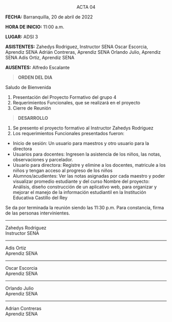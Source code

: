 <center>
ACTA 04

</center>


**FECHA:** Barranquilla, 20 de abril de 2022

**HORA DE INICIO:**  11:00 a.m.

**LUGAR:** ADSI 3

**ASISTENTES:** 
            Zahedys Rodriguez, Instructor SENA
            Oscar Escorcia, Aprendiz SENA
            Adrián Contreras, Aprendiz SENA
            Orlando Julio, Aprendiz SENA
            Adis Ortiz, Aprendiz SENA

**AUSENTES:** Alfredo Escalante

> **ORDEN DEL DIA**

Saludo de Bienvenida
1.	Presentación del Proyecto Formativo del grupo 4
2.	Requerimientos Funcionales, que se realizará en el proyecto
3.	Cierre de Reunión

> **DESARROLLO**

1.	Se presento el proyecto formativo al Instructor Zahedys Rodriguez
2.	Los requerimientos Funcionales presentados fueron:
-	 Inicio de sesión: Un usuario para maestros y otro usuario para la directora
-	Usuarios para docentes: Ingresen la asistencia de los niños, las notas, observaciones y parcelador.
-	Usuario para directora: Registre y elimine a los docentes, matricule a los niños y tengan acceso al progreso de los niños
-	Alumnos/acudientes: Ver las notas asignadas por cada maestro y poder visualizar promedio estudiante y del curso
Nombre del proyecto: Análisis, diseño construcción de un aplicativo web, para organizar y mejorar el manejo de la información estudiantil en la Institución Educativa Castillo del Rey

Se da por terminada la reunión siendo las 11:30 p.m. Para constancia, firma de las personas intervinientes.

_____________________________          
Zahedys Rodriguez                         
Instructor SENA                        


_____________________________
Adis Ortiz                        
Aprendiz SENA  


_____________________________          
Oscar Escorcia                       
Aprendiz SENA                        


_____________________________               
Orlando Julio                    
Aprendiz SENA 


_____________________________               
Adrian Contreras                       
Aprendiz SENA 
